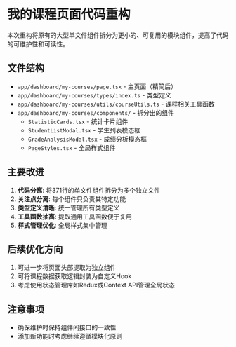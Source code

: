 # 我的课程页面代码重构

本次重构将原有的大型单文件组件拆分为更小的、可复用的模块组件，提高了代码的可维护性和可读性。

## 文件结构

- `app/dashboard/my-courses/page.tsx` - 主页面（精简后）
- `app/dashboard/my-courses/types/index.ts` - 类型定义
- `app/dashboard/my-courses/utils/courseUtils.ts` - 课程相关工具函数
- `app/dashboard/my-courses/components/` - 拆分出的组件
  - `StatisticCards.tsx` - 统计卡片组件
  - `StudentListModal.tsx` - 学生列表模态框
  - `GradeAnalysisModal.tsx` - 成绩分析模态框
  - `PageStyles.tsx` - 全局样式组件

## 主要改进

1. **代码分离**: 将371行的单文件组件拆分为多个独立文件
2. **关注点分离**: 每个组件只负责其特定功能
3. **类型定义清晰**: 统一管理所有类型定义
4. **工具函数抽离**: 提取通用工具函数便于复用
5. **样式管理优化**: 全局样式集中管理

## 后续优化方向

1. 可进一步将页面头部提取为独立组件
2. 可将课程数据获取逻辑封装为自定义Hook
3. 考虑使用状态管理库如Redux或Context API管理全局状态

## 注意事项

- 确保维护时保持组件间接口的一致性
- 添加新功能时考虑继续遵循模块化原则 